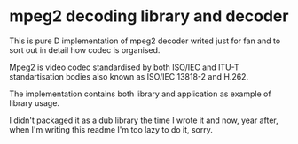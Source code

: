
# mpeg2 decoding library and decoder

This is pure D implementation of mpeg2 decoder writed just for fan and to sort out in detail how codec is organised.

Mpeg2 is video codec standardised by both ISO/IEC and ITU-T standartisation bodies also known as ISO/IEC 13818-2 and H.262.

The implementation contains both library and application as example of library usage.

I didn't packaged it as a dub library the time I wrote it and now, year after, when I'm writing this readme I'm too lazy to do it, sorry.
